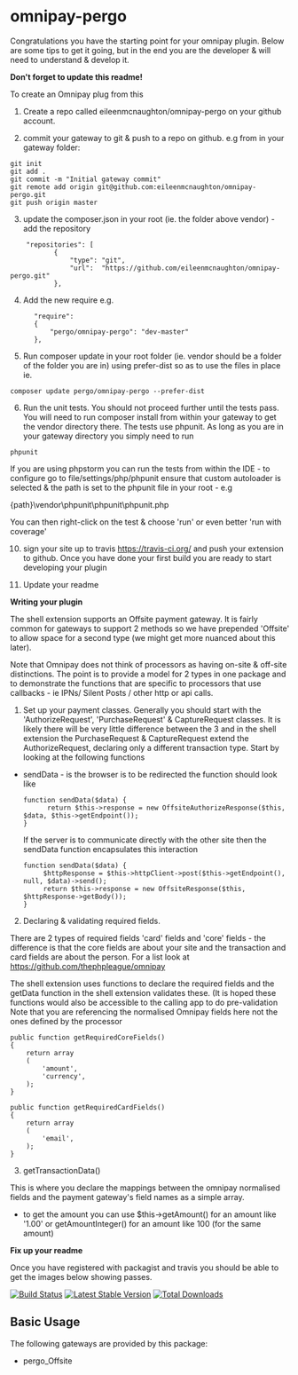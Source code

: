 omnipay-pergo
=============

Congratulations you have the starting point for your omnipay plugin. Below are some tips
to get it going, but in the end you are the developer & will need to understand & develop it.

**Don't forget to update this readme!**

To create an Omnipay plug from this

1. Create a repo called eileenmcnaughton/omnipay-pergo on your github account.

2. commit your gateway to git & push to a repo on github. e.g from in your gateway folder:
```
git init
git add .
git commit -m "Initial gateway commit"
git remote add origin git@github.com:eileenmcnaughton/omnipay-pergo.git
git push origin master
```

3. update the composer.json in your root (ie. the folder above vendor) - add the repository
```
    "repositories": [
           {
               "type": "git",
               "url":  "https://github.com/eileenmcnaughton/omnipay-pergo.git"
           },
```
4. Add the new require e.g.

```  
      "require":
      {
          "pergo/omnipay-pergo": "dev-master"
      },
```


5. Run composer update in your root folder (ie. vendor should be a folder of the folder you are in) using prefer-dist so as to use the files in place ie.

``
composer update pergo/omnipay-pergo --prefer-dist
``

6.  Run the unit tests. You should not proceed further until the tests pass. You will need to run composer install from within your
gateway to get the vendor directory there. The tests use phpunit. As long as you are in your gateway directory
you simply need to run

```
phpunit
```

If you are using phpstorm you can run the tests from within the IDE - to configure go to file/settings/php/phpunit
ensure that custom autoloader is selected & the path is set to the phpunit file in your root - e.g

{path}\vendor\phpunit\phpunit\phpunit.php

You can then right-click on the test & choose 'run' or even better 'run with coverage'

10. sign your site up to travis https://travis-ci.org/ and push your extension to github. Once you have done your first build you are ready to start developing your plugin

11. Update your readme

**Writing your plugin**

The shell extension supports an Offsite payment gateway. It is fairly common for gateways to support 2 methods so we
have prepended 'Offsite' to allow space for a second type (we might get more nuanced about this later).

Note that Omnipay does not think of processors as having on-site & off-site distinctions. The point is to provide a model for 2 types in one package and to demonstrate the
functions that are specific to processors that use callbacks - ie IPNs/ Silent Posts / other http or api calls.

1. Set up your payment classes. Generally you should start with the 'AuthorizeRequest', 'PurchaseRequest' & CaptureRequest classes. It is likely there
will be very little difference between the 3 and in the shell extension the PurchaseRequest & CaptureRequest extend the AuthorizeRequest, declaring only a different
transaction type. Start by looking at the following functions 

  - sendData - is the browser is to be redirected the function should look like
      ```
      function sendData($data) {
            return $this->response = new OffsiteAuthorizeResponse($this, $data, $this->getEndpoint());
      }
      ```

      If the server is to communicate directly with the other site then the sendData function encapsulates this 
      interaction

      ```
      function sendData($data) {
           $httpResponse = $this->httpClient->post($this->getEndpoint(), null, $data)->send();
           return $this->response = new OffsiteResponse($this, $httpResponse->getBody());
      }
      ```


2. Declaring & validating required fields.

There are 2 types of required fields 'card' fields and 'core' fields - the difference is that the core fields are about your site and the transaction
and card fields are about the person. For a list look at https://github.com/thephpleague/omnipay

The shell extension uses functions to declare the required fields and the getData function in the shell 
extension validates these. (It is hoped these functions would also be accessible to the calling app to do pre-validation
Note that you are referencing the normalised Omnipay fields here not the ones defined by the processor

    public function getRequiredCoreFields()
    {
        return array
        (
            'amount',
            'currency',
        );
    }

    public function getRequiredCardFields()
    {
        return array
        (
            'email',
        );
    }

3. getTransactionData()

  This is where you declare the mappings between the omnipay normalised fields and the payment gateway's field
  names as a simple array.

  - to get the amount you can use $this->getAmount() for an amount like '1.00' or getAmountInteger() for an amount like 100
  (for the same amount)

**Fix up your readme**

Once you have registered with packagist and travis you should be able to get the images below showing passes.

[![Build Status](https://travis-ci.org/eileenmcnaughton/omnipay-pergo.png?branch=master)](https://travis-ci.org/eileenmcnaughton/omnipay-pergo)
[![Latest Stable Version](https://poser.pugx.org/eileenmcnaughton/omnipay-pergo/version.png)](https://packagist.org/eileenmcnaughton/omnipay-pergo)
[![Total Downloads](https://poser.pugx.org/eileenmcnaughton/eileenmcnaughton/omnipay-pergo/d/total.png)](https://packagist.org/eileenmcnaughton/eileenmcnaughton/omnipay-pergo)

## Basic Usage

The following gateways are provided by this package:

* pergo_Offsite